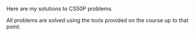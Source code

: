 Here are my solutions to CS50P problems.

All problems are solved using the tools provided on the course up to that point.